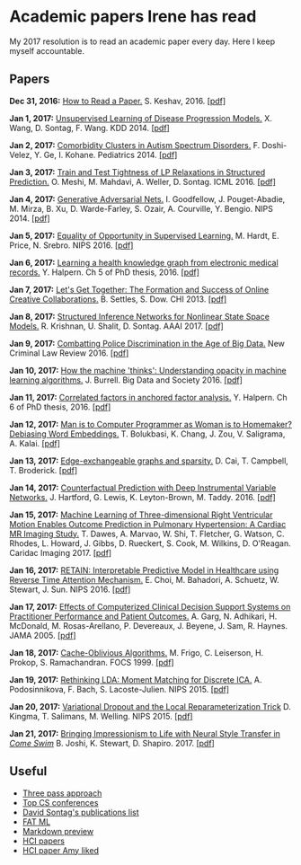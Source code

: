 # Academic papers Irene has read

My 2017 resolution is to read an academic paper every day. Here I keep myself accountable.

## Papers

**Dec 31, 2016:** [How to Read a Paper.](writeups/howto_read.md) S. Keshav, 2016. [[pdf]](http://blizzard.cs.uwaterloo.ca/keshav/home/Papers/data/07/paper-reading.pdf)

**Jan 1, 2017:** [Unsupervised Learning of Disease Progression Models.](writeups/WanSonWan_kdd14.md) X. Wang, D. Sontag, F. Wang. KDD 2014. [[pdf]](http://cs.nyu.edu/~dsontag/papers/WanSonWan_kdd14.pdf)

**Jan 2, 2017:** [Comorbidity Clusters in Autism Spectrum Disorders.](writeups/DosGeKoh_ped2014.md) F. Doshi-Velez, Y. Ge, I. Kohane. Pediatrics 2014. [[pdf]](http://pediatrics.aappublications.org/content/133/1/e54.full-text.pdf)

**Jan 3, 2017:** [Train and Test Tightness of LP Relaxations in Structured Prediction.](writeups/MeshiEtAl_icml16.md) O. Meshi, M. Mahdavi, A. Weller, D. Sontag. ICML 2016. [[pdf]](http://cs.nyu.edu/~dsontag/papers/MeshiEtAl_icml16.pdf)

**Jan 4, 2017:** [Generative Adversarial Nets.](writeups/GoodEtAl_nips14.md) I. Goodfellow, J. Pouget-Abadie, M. Mirza, B. Xu, D. Warde-Farley, S. Ozair, A. Courville, Y. Bengio. NIPS 2014. [[pdf]](https://arxiv.org/pdf/1406.2661v1.pdf)

**Jan 5, 2017:** [Equality of Opportunity in Supervised Learning.](writeups/HarPriSre_nips16.md) M. Hardt, E. Price, N. Srebro. NIPS 2016. [[pdf]](https://arxiv.org/pdf/1610.02413v1.pdf)

**Jan 6, 2017:** [Learning a health knowledge graph from electronic medical records.](writeups/Halpern_ch5.md) Y. Halpern. Ch 5 of PhD thesis, 2016. [[pdf]](http://www.cs.nyu.edu/~halpern/files/halpern_thesis.pdf)

**Jan 7, 2017:** [Let's Get Together: The Formation and Success of Online Creative Collaborations.](writeups/SetDow_chi13.md) B. Settles, S. Dow. CHI 2013. [[pdf]](http://burrsettles.com/pub/settles.chi13.pdf)

**Jan 8, 2017:** [Structured Inference Networks for Nonlinear State Space Models.](writeups/KriShaSon_aaai17.md) R. Krishnan, U. Shalit, D. Sontag. AAAI 2017. [[pdf]](https://arxiv.org/pdf/1609.09869v2.pdf)

**Jan 9, 2017:** [Combatting Police Discrimination in the Age of Big Data.](writeups/GoelEtAl_nclr16.md) New Criminal Law Review 2016. [[pdf]](https://5harad.com/papers/policing-the-police.pdf)

**Jan 10, 2017:** [How the machine 'thinks': Understanding opacity in machine learning algorithms.](writeups/Burrell_bds16.md) J. Burrell. Big Data and Society 2016. [[pdf]](http://journals.sagepub.com/doi/pdf/10.1177/2053951715622512)

**Jan 11, 2017:** [Correlated factors in anchored factor analysis.](writeups/Halpern_ch6.md) Y. Halpern. Ch 6 of PhD thesis, 2016. [[pdf]](http://www.cs.nyu.edu/~halpern/files/halpern_thesis.pdf)

**Jan 12, 2017:** [Man is to Computer Programmer as Woman is to Homemaker? Debiasing Word Embeddings.](writeups/BoluEtAl_nips16.md) T. Bolukbasi, K. Chang, J. Zou, V. Saligrama, A. Kalai. [[pdf]](https://papers.nips.cc/paper/6228-man-is-to-computer-programmer-as-woman-is-to-homemaker-debiasing-word-embeddings.pdf)

**Jan 13, 2017:** [Edge-exchangeable graphs and sparsity.](writeups/CaiCamBro_nips16.md) D. Cai, T. Campbell, T. Broderick. [[pdf]](https://papers.nips.cc/paper/6586-edge-exchangeable-graphs-and-sparsity.pdf)

**Jan 14, 2017:** [Counterfactual Prediction with Deep Instrumental Variable Networks.](writeups/HartEtAl_16.md) J. Hartford, G. Lewis, K. Leyton-Brown, M. Taddy. 2016. [[pdf]](https://arxiv.org/pdf/1612.09596v1.pdf)

**Jan 15, 2017:** [Machine Learning of Three-dimensional Right Ventricular Motion Enables Outcome Prediction in Pulmonary Hypertension: A Cardiac MR Imaging Study.](writeups/DawesEtAl_ci17.md) T. Dawes, A. Marvao, W. Shi, T. Fletcher, G. Watson, C. Rhodes, L. Howard, J. Gibbs, D. Rueckert, S. Cook, M. Wilkins, D. O'Reagan. Caridac Imaging 2017. [[pdf]](http://pubs.rsna.org/doi/pdf/10.1148/radiol.2016161315)

**Jan 16, 2017:** [RETAIN: Interpretable Predictive Model in Healthcare using Reverse Time Attention Mechanism.](writeups/ChoiEtAl_nips16.md) E. Choi, M. Bahadori, A. Schuetz, W. Stewart, J. Sun. NIPS 2016. [[pdf]](https://arxiv.org/pdf/1608.05745v3.pdf)

**Jan 17, 2017:** [Effects of Computerized Clinical Decision Support Systems on Practitioner Performance and Patient Outcomes.](writeups/GargEtAl_jama05.md) A. Garg, N. Adhikari, H. McDonald, M. Rosas-Arellano, P. Devereaux, J. Beyene, J. Sam, R. Haynes. JAMA 2005. [[pdf]](http://citeseerx.ist.psu.edu/viewdoc/download?doi=10.1.1.468.3830&rep=rep1&type=pdf)

**Jan 18, 2017:** [Cache-Oblivious Algorithms.](writeups/FrigoEtAl_focs99.md) M. Frigo, C. Leiserson, H. Prokop, S. Ramachandran. FOCS 1999. [[pdf]](http://www.cc.gatech.edu/~bader/COURSES/GATECH/CSE6140-Fall2008/papers/FLP99.pdf)

**Jan 19, 2017:** [Rethinking LDA: Moment Matching for Discrete ICA.](writeups/PodEtAl_nips15.md) A. Podosinnikova, F. Bach, S. Lacoste-Julien. NIPS 2015. [[pdf]](https://arxiv.org/pdf/1507.01784v2.pdf)

**Jan 20, 2017:** [Variational Dropout and the Local Reparameterization Trick](writeups/KinSalWel_nips15.md) D. Kingma, T. Salimans, M. Welling. NIPS 2015. [[pdf]](https://arxiv.org/pdf/1506.02557v2.pdf)


**Jan 21, 2017:** [Bringing Impressionism to Life with Neural Style Transfer in *Come Swim*](writeups/JosSteSha_17.md) B. Joshi, K. Stewart, D. Shapiro. 2017. [[pdf]](https://arxiv.org/pdf/1701.04928v1.pdf)


## Useful
 - [Three pass approach](http://blizzard.cs.uwaterloo.ca/keshav/home/Papers/data/07/paper-reading.pdf)
 - [Top CS conferences](https://blog.acolyer.org/2016/12/29/my-new-years-resolution-read-a-research-paper-every-weekday/)
 - [David Sontag's publications list](http://clinicalml.org/publications.html)
 - [FAT ML](http://www.fatml.org/)
 - [Markdown preview](http://markdownlivepreview.com/)
 - [HCI papers](http://hci.stanford.edu/courses/cs376/2014/syllabus.php)
 - [HCI paper Amy liked](http://www-personal.umich.edu/~itm/688/wk11%20-%20social%20cognition/Ackerman-SociotechnicalGap-HCI00.pdf)